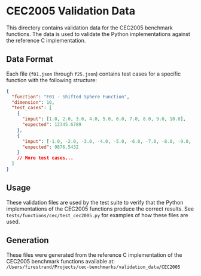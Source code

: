 # CEC2005 Validation Data

This directory contains validation data for the CEC2005 benchmark functions. The data is used to validate the Python implementations against the reference C implementation.

## Data Format

Each file (`f01.json` through `f25.json`) contains test cases for a specific function with the following structure:

```json
{
  "function": "F01 - Shifted Sphere Function",
  "dimension": 10,
  "test_cases": [
    {
      "input": [1.0, 2.0, 3.0, 4.0, 5.0, 6.0, 7.0, 8.0, 9.0, 10.0],
      "expected": 12345.6789
    },
    {
      "input": [-1.0, -2.0, -3.0, -4.0, -5.0, -6.0, -7.0, -8.0, -9.0, -10.0],
      "expected": 9876.5432
    }
    // More test cases...
  ]
}
```

## Usage

These validation files are used by the test suite to verify that the Python implementations of the CEC2005 functions produce the correct results. See `tests/functions/cec/test_cec2005.py` for examples of how these files are used.

## Generation

These files were generated from the reference C implementation of the CEC2005 benchmark functions available at: `/Users/firestrand/Projects/cec-benchmarks/validation_data/CEC2005` 